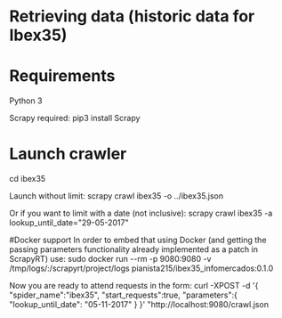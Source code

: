 Retrieving data (historic data for Ibex35)
==========================================================================

# Requirements #

Python 3

Scrapy required:
pip3 install Scrapy

# Launch crawler #
cd ibex35

Launch without limit:
scrapy crawl ibex35 -o ../ibex35.json

Or if you want to limit with a date (not inclusive):
scrapy crawl ibex35 -a lookup_until_date="29-05-2017"

#Docker support
In order to embed that using Docker (and getting the passing parameters functionality already implemented as a patch in ScrapyRT) use:
sudo docker run --rm -p 9080:9080 -v /tmp/logs/:/scrapyrt/project/logs pianista215/ibex35_infomercados:0.1.0

Now you are ready to attend requests in the form:
curl -XPOST -d '{ "spider_name":"ibex35", "start_requests":true, "parameters":{ "lookup_until_date": "05-11-2017" } }' "http://localhost:9080/crawl.json
